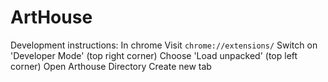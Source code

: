 # ArtHouse

Development instructions:
  In chrome Visit `chrome://extensions/`
  Switch on 'Developer Mode' (top right corner)
  Choose 'Load unpacked' (top left corner)
  Open Arthouse Directory
  Create new tab
